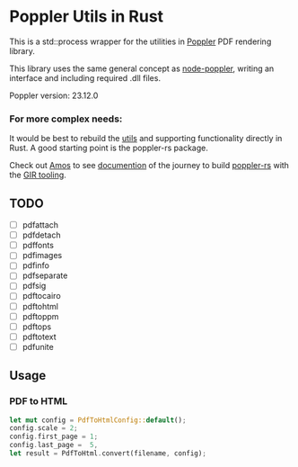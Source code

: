 # Poppler Utils in Rust

This is a std::process wrapper for the utilities in [Poppler](https://poppler.freedesktop.org/) PDF rendering library.

This library uses the same general concept as [node-poppler](https://github.com/Fdawgs/node-poppler), writing an interface and including required .dll files.

Poppler version: 23.12.0

### For more complex needs:

It would be best to rebuild the [utils](https://gitlab.freedesktop.org/poppler/poppler/-/tree/master/utils?ref_type=heads) and supporting functionality directly in Rust. A good starting point is the poppler-rs package.

Check out [Amos](fasterthanli.me) to see [documention](https://fasterthanli.me/series/dont-shell-out/) of the journey to build [poppler-rs](https://crates.io/crates/poppler-rs) with the [GIR tooling](https://gtk-rs.org/gir/book/).

## TODO

- [ ] pdfattach
- [ ] pdfdetach
- [ ] pdffonts
- [ ] pdfimages
- [ ] pdfinfo
- [ ] pdfseparate
- [ ] pdfsig
- [ ] pdftocairo
- [ ] pdftohtml
- [ ] pdftoppm
- [ ] pdftops
- [ ] pdftotext
- [ ] pdfunite

## Usage

### PDF to HTML

```rs
let mut config = PdfToHtmlConfig::default();
config.scale = 2;
config.first_page = 1;
config.last_page =  5,
let result = PdfToHtml.convert(filename, config);
```
